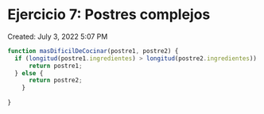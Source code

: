 # Ejercicio 7: Postres complejos

Created: July 3, 2022 5:07 PM

```jsx
function masDificilDeCocinar(postre1, postre2) {
  if (longitud(postre1.ingredientes) > longitud(postre2.ingredientes)) {
      return postre1;
  } else {
      return postre2;
    }
  
}
```